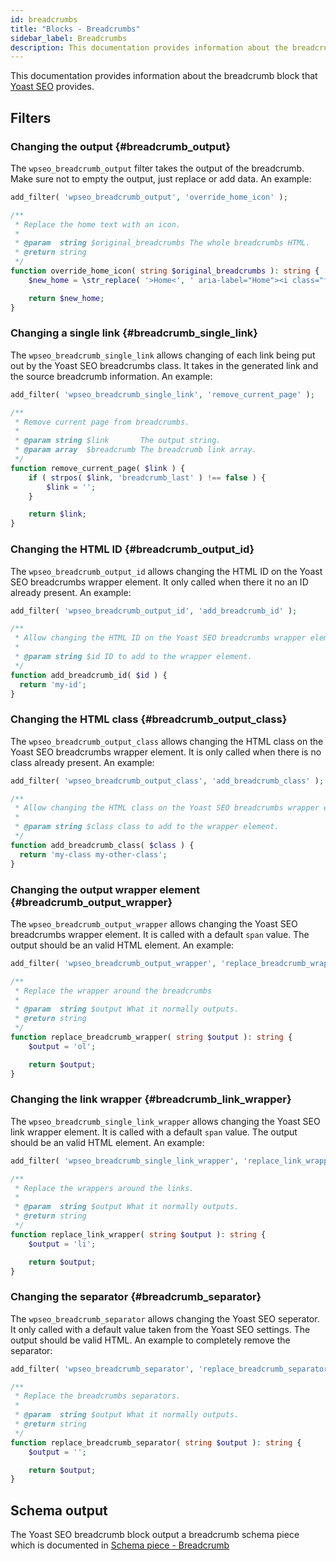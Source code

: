 ```yaml
---
id: breadcrumbs
title: "Blocks - Breadcrumbs"
sidebar_label: Breadcrumbs
description: This documentation provides information about the breadcrumbs block.
---
```


This documentation provides information about the breadcrumb block
that [Yoast SEO](https://yoast.com/wordpress/plugins/seo/) provides.

## Filters

### Changing the output {#breadcrumb_output}

The `wpseo_breadcrumb_output` filter takes the output of the breadcrumb. Make sure not to empty the output, just replace
or add data. An example:

```php
add_filter( 'wpseo_breadcrumb_output', 'override_home_icon' );

/**
 * Replace the home text with an icon.
 *
 * @param  string $original_breadcrumbs The whole breadcrumbs HTML.
 * @return string
 */
function override_home_icon( string $original_breadcrumbs ): string {
    $new_home = \str_replace( '>Home<', ' aria-label="Home"><i class="fa fa-homeicon" aria-hidden="true"></i><', $original_breadcrumbs );

    return $new_home;
}
```

### Changing a single link {#breadcrumb_single_link}

The `wpseo_breadcrumb_single_link` allows changing of each link being put out by the Yoast SEO breadcrumbs class. It
takes in the generated link and the source breadcrumb information. An example:

```php
add_filter( 'wpseo_breadcrumb_single_link', 'remove_current_page' );

/**
 * Remove current page from breadcrumbs.
 *
 * @param string $link       The output string.
 * @param array  $breadcrumb The breadcrumb link array.
 */
function remove_current_page( $link ) {
	if ( strpos( $link, 'breadcrumb_last' ) !== false ) {
		$link = '';
	}

	return $link;
}
```

### Changing the HTML ID {#breadcrumb_output_id}

The `wpseo_breadcrumb_output_id` allows changing the HTML ID on the Yoast SEO breadcrumbs wrapper element. It only called when there it no an ID already present. An example:

```php
add_filter( 'wpseo_breadcrumb_output_id', 'add_breadcrumb_id' );

/**
 * Allow changing the HTML ID on the Yoast SEO breadcrumbs wrapper element.
 *
 * @param string $id ID to add to the wrapper element.
 */
function add_breadcrumb_id( $id ) {
  return 'my-id';
}
```

### Changing the HTML class {#breadcrumb_output_class}

The `wpseo_breadcrumb_output_class` allows changing the HTML class on the Yoast SEO breadcrumbs wrapper element. It is only called when there is no class already present. An example:

```php
add_filter( 'wpseo_breadcrumb_output_class', 'add_breadcrumb_class' );

/**
 * Allow changing the HTML class on the Yoast SEO breadcrumbs wrapper element.
 *
 * @param string $class class to add to the wrapper element.
 */
function add_breadcrumb_class( $class ) {
  return 'my-class my-other-class';
}
```

### Changing the output wrapper element {#breadcrumb_output_wrapper}

The `wpseo_breadcrumb_output_wrapper` allows changing the Yoast SEO breadcrumbs wrapper element. It is called with a default `span` value. The output should be an valid HTML element. An example:

```php
add_filter( 'wpseo_breadcrumb_output_wrapper', 'replace_breadcrumb_wrapper' );

/**
 * Replace the wrapper around the breadcrumbs
 *
 * @param  string $output What it normally outputs.
 * @return string
 */
function replace_breadcrumb_wrapper( string $output ): string {
    $output = 'ol';

    return $output;
}
```
### Changing the link wrapper {#breadcrumb_link_wrapper}

The `wpseo_breadcrumb_single_link_wrapper` allows changing the Yoast SEO link wrapper element. It is called with a default `span` value. The output should be an valid HTML element. An example:

```php
add_filter( 'wpseo_breadcrumb_single_link_wrapper', 'replace_link_wrapper' );

/**
 * Replace the wrappers around the links.
 *
 * @param  string $output What it normally outputs.
 * @return string
 */
function replace_link_wrapper( string $output ): string {
    $output = 'li';

    return $output;
}
```

### Changing the separator {#breadcrumb_separator}

The `wpseo_breadcrumb_separator` allows changing the Yoast SEO seperator. It only called with a default value taken from the Yoast SEO settings. The output should be valid HTML. An example to completely remove the separator:

```php
add_filter( 'wpseo_breadcrumb_separator', 'replace_breadcrumb_separator' );

/**
 * Replace the breadcrumbs separators.
 *
 * @param  string $output What it normally outputs.
 * @return string
 */
function replace_breadcrumb_separator( string $output ): string {
    $output = '';

    return $output;
}
```

## Schema output

The Yoast SEO breadcrumb block output a breadcrumb schema piece which is documented
in [Schema piece - Breadcrumb](/features/schema/pieces/breadcrumb/)
